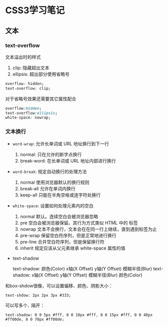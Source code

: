 # CSS3学习笔记

## 文本

### text-overflow

文本溢出时的样式

1. clip: 隐藏超出文本
2. ellipsis: 超出部分使用省略号

```css
overflow: hidden;
text-overflow: clip;
```

对于省略号效果还需要其它属性配合

```css
overflow:hidden;
text-overflow:ellipsis;
white-space: nowrap;
```

### 文本换行

- `word-wrap`: 允许长单词或 URL 地址换行到下一行
  1. normal: 只在允许的断字点换行
  2. break-word: 在长单词或 URL 地址内部进行换行

- `word-break`: 规定自动换行的处理方法
  1. normal 使用浏览器默认的换行规则
  2. break-all 允许在单词内换行
  3. keep-all 只能在半角空格或连字符处换行

- `white-space`: 设置如何处理元素内的空白
  1. normal 默认。连续空白会被浏览器忽略
  2. pre 空白会被浏览器保留。其行为方式类似 HTML 中的 标签
  3. nowrap 文本不会换行，文本会在在同一行上继续，直到遇到标签为止
  4. pre-wrap 保留空白符序列，但是正常地进行换行
  5. pre-line 合并空白符序列，但是保留换行符
  6. inherit 规定应该从父元素继承 white-space 属性的值

- text-shadow

    text-shadow: 颜色(Color)  x轴(X Offset) y轴(Y Offset) 模糊半径(Blur)
    text-shadow: x轴(X Offset) y轴(Y Offset)  模糊半径(Blur)  颜色(Color)
    
和box-shdow很像，可以设置偏移、颜色、阴影大小：

    text-shdow: 2px 2px 3px #333;

可以写多个`，`隔开：

    text-shadow: 0 0 5px #fff, 0 0 10px #fff, 0 0 15px #fff, 0 0 40px #ff00de, 0 0 70px #ff00de;

